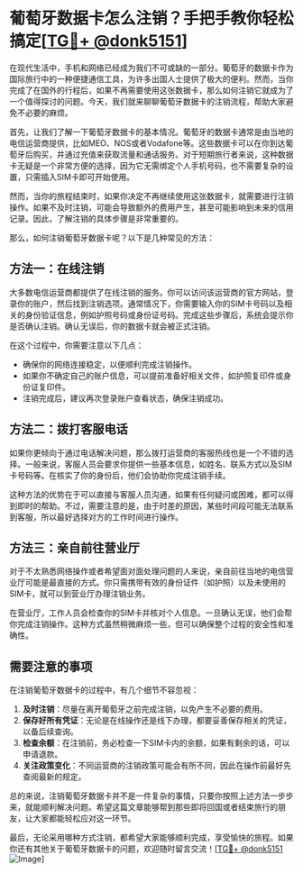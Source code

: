 # 葡萄牙数据卡怎么注销？手把手教你轻松搞定[[TG💪+ @donk5151](https://t.me/s/donk5151)]

在现代生活中，手机和网络已经成为我们不可或缺的一部分。葡萄牙的数据卡作为国际旅行中的一种便捷通信工具，为许多出国人士提供了极大的便利。然而，当你完成了在国外的行程后，如果不再需要使用这张数据卡，那么如何注销它就成为了一个值得探讨的问题。今天，我们就来聊聊葡萄牙数据卡的注销流程，帮助大家避免不必要的麻烦。

首先，让我们了解一下葡萄牙数据卡的基本情况。葡萄牙的数据卡通常是由当地的电信运营商提供，比如MEO、NOS或者Vodafone等。这些数据卡可以在你到达葡萄牙后购买，并通过充值来获取流量和通话服务。对于短期旅行者来说，这种数据卡无疑是一个非常方便的选择，因为它无需绑定个人手机号码，也不需要复杂的设置，只需插入SIM卡即可开始使用。

然而，当你的旅程结束时，如果你决定不再继续使用这张数据卡，就需要进行注销操作。如果不及时注销，可能会导致额外的费用产生，甚至可能影响到未来的信用记录。因此，了解注销的具体步骤是非常重要的。

那么，如何注销葡萄牙数据卡呢？以下是几种常见的方法：

## 方法一：在线注销

大多数电信运营商都提供了在线注销的服务。你可以访问该运营商的官方网站，登录你的账户，然后找到注销选项。通常情况下，你需要输入你的SIM卡号码以及相关的身份验证信息，例如护照号码或身份证号码。完成这些步骤后，系统会提示你是否确认注销。确认无误后，你的数据卡就会被正式注销。

在这个过程中，你需要注意以下几点：
- 确保你的网络连接稳定，以便顺利完成注销操作。
- 如果你不确定自己的账户信息，可以提前准备好相关文件，如护照复印件或身份证复印件。
- 注销完成后，建议再次登录账户查看状态，确保注销成功。

## 方法二：拨打客服电话

如果你更倾向于通过电话解决问题，那么拨打运营商的客服热线也是一个不错的选择。一般来说，客服人员会要求你提供一些基本信息，如姓名、联系方式以及SIM卡号码等。在核实了你的身份后，他们会协助你完成注销手续。

这种方法的优势在于可以直接与客服人员沟通，如果有任何疑问或困难，都可以得到即时的帮助。不过，需要注意的是，由于时差的原因，某些时间段可能无法联系到客服，所以最好选择对方的工作时间进行操作。

## 方法三：亲自前往营业厅

对于不太熟悉网络操作或者希望面对面处理问题的人来说，亲自前往当地的电信营业厅可能是最直接的方式。你只需携带有效的身份证件（如护照）以及未使用的SIM卡，就可以到营业厅办理注销业务。

在营业厅，工作人员会检查你的SIM卡并核对个人信息。一旦确认无误，他们会帮你完成注销操作。这种方式虽然稍微麻烦一些，但可以确保整个过程的安全性和准确性。

## 需要注意的事项

在注销葡萄牙数据卡的过程中，有几个细节不容忽视：

1. **及时注销**：尽量在离开葡萄牙之前完成注销，以免产生不必要的费用。
2. **保存好所有凭证**：无论是在线操作还是线下办理，都要妥善保存相关的凭证，以备后续查询。
3. **检查余额**：在注销前，务必检查一下SIM卡内的余额，如果有剩余的话，可以申请退款。
4. **关注政策变化**：不同运营商的注销政策可能会有所不同，因此在操作前最好先查阅最新的规定。

总的来说，注销葡萄牙数据卡并不是一件复杂的事情，只要你按照上述方法一步步来，就能顺利解决问题。希望这篇文章能够帮到那些即将回国或者结束旅行的朋友，让大家都能轻松应对这一环节。

最后，无论采用哪种方式注销，都希望大家能够顺利完成，享受愉快的旅程。如果你还有其他关于葡萄牙数据卡的问题，欢迎随时留言交流！[[TG💪+ @donk5151](https://t.me/s/donk5151) ![Image](https://i.postimg.cc/rwNCRYN7/Snipaste-2025-04-30-17-27-05.png)]
